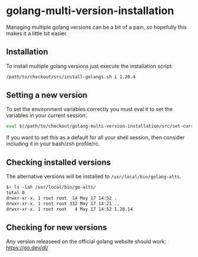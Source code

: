 # golang-multi-version-installation

Managing multiple golang versions can be a bit of a pain, so hopefully this makes it a little bit easier.

## Installation

To install multiple golang versions just execute the installation script:

```bash
/path/to/checkout/src/install-golangs.sh i 1.20.4
```

## Setting a new version

To set the environment variables correctly you must eval it to set the variables in your current session:

```bash
eval $(/path/to/checkout/golang-multi-version-installation/src/set-current-golang.sh 1.20.14)
```

If you want to set this as a default for all your shell session, then consider including it in your bash/zsh profile/rc.

## Checking installed versions

The alternative versions will be installed to `/usr/local/bin/golang-alts`.

```bash
$> ls -lah /usr/local/bin/go-alts/              
total 0
drwxr-xr-x. 1 root root  14 May 17 14:52 .
drwxr-xr-x. 1 root root 332 May 17 14:21 ..
drwxr-xr-x. 1 root root   4 May 17 14:52 1.20.14
```

## Checking for new versions

Any version releaseed on the official golang website should work: https://go.dev/dl/
